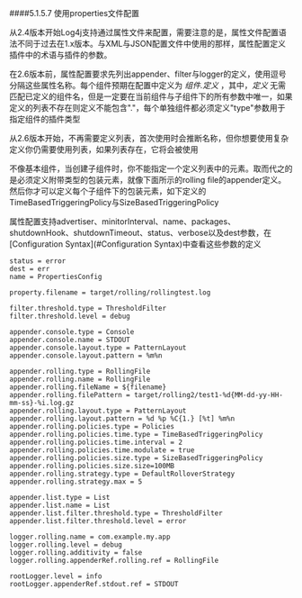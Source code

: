 ####5.1.5.7 使用properties文件配置

从2.4版本开始Log4j支持通过属性文件来配置，需要注意的是，属性文件配置语法不同于过去在1.x版本。与XML与JSON配置文件中使用的那样，属性配置定义插件中的术语与插件的参数。

在2.6版本前，属性配置要求先列出appender、filter与logger的定义，使用逗号分隔这些属性名称。每个组件预期在配置中定义为 *组件.定义* ，其中，*定义* 无需匹配已定义的组件名，但是一定要在当前组件与子组件下的所有参数中唯一，如果定义的列表不存在则定义不能包含"."，每个单独组件都必须定义"type"参数用于指定组件的插件类型

从2.6版本开始，不再需要定义列表，首次使用时会推断名称，但你想要使用复杂定义你仍需要使用列表，如果列表存在，它将会被使用

不像基本组件，当创建子组件时，你不能指定一个定义列表中的元素。取而代之的是必须定义附带类型的包装元素，就像下面所示的rolling file的appender定义。然后你才可以定义每个子组件下的包装元素，如下定义的TimeBasedTriggeringPolicy与SizeBasedTriggeringPolicy 

属性配置支持advertiser、minitorInterval、name、packages、shutdownHook、shutdownTimeout、status、verbose以及dest参数，在[Configuration Syntax](#Configuration Syntax)中查看这些参数的定义

```properties
status = error
dest = err
name = PropertiesConfig
 
property.filename = target/rolling/rollingtest.log
 
filter.threshold.type = ThresholdFilter
filter.threshold.level = debug
 
appender.console.type = Console
appender.console.name = STDOUT
appender.console.layout.type = PatternLayout
appender.console.layout.pattern = %m%n
 
appender.rolling.type = RollingFile
appender.rolling.name = RollingFile
appender.rolling.fileName = ${filename}
appender.rolling.filePattern = target/rolling2/test1-%d{MM-dd-yy-HH-mm-ss}-%i.log.gz
appender.rolling.layout.type = PatternLayout
appender.rolling.layout.pattern = %d %p %C{1.} [%t] %m%n
appender.rolling.policies.type = Policies
appender.rolling.policies.time.type = TimeBasedTriggeringPolicy
appender.rolling.policies.time.interval = 2
appender.rolling.policies.time.modulate = true
appender.rolling.policies.size.type = SizeBasedTriggeringPolicy
appender.rolling.policies.size.size=100MB
appender.rolling.strategy.type = DefaultRolloverStrategy
appender.rolling.strategy.max = 5
 
appender.list.type = List
appender.list.name = List
appender.list.filter.threshold.type = ThresholdFilter
appender.list.filter.threshold.level = error
 
logger.rolling.name = com.example.my.app
logger.rolling.level = debug
logger.rolling.additivity = false
logger.rolling.appenderRef.rolling.ref = RollingFile
 
rootLogger.level = info
rootLogger.appenderRef.stdout.ref = STDOUT
```